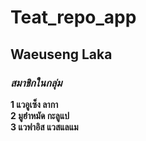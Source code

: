 # Teat_repo_app
## Waeuseng Laka
### _สมาชิกในกลุ่ม_  
__1 แวอูเซ็ง ลากา__  
__2 มูฮำหมัด กะลูแป__  
__3 แวฟาอิส แวสแลแม__
